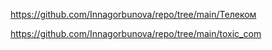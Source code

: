 https://github.com/Innagorbunova/repo/tree/main/Телеком


https://github.com/Innagorbunova/repo/tree/main/toxic_com

